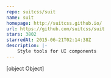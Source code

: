 ```yaml
---
repo: suitcss/suit
name: suit
homepage: http://suitcss.github.io/
url: https://github.com/suitcss/suit
stars: 3802
starredAt: 2015-06-21T02:14:38Z
description: |-
    Style tools for UI components
---
```


[object Object]
